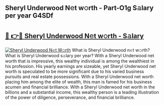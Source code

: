 ## Sheryl Underwood N𝚎t w𝚘rth - Part-O1g S𝚊lary per year G4SDf

# <h2><a href="http://gc46qa.nevu.top/?p=Sheryl+Underwood">🔗 👉🔴 Sheryl Underwood N𝚎t w𝚘rth - S𝚊lary</a></h2>

[![Sheryl Underwood N𝚎t W𝚘rth](https://i.imgur.com/Oavwk0R.jpeg)](http://gc46qa.nevu.top/?p=Sheryl+Underwood)
What is Sheryl Underwood n𝚎t w𝚘rth? What is Sheryl Underwood s𝚊lary per year?
With a Sheryl Underwood net worth that is impressive, this wealthy individual is among the wealthiest in his profession. His yearly earnings are sizeable, yet Sheryl Underwood net worth is speculated to be more significant due to his varied business pursuits and real estate possessions. With a Sheryl Underwood net worth placing him among the elite of wealth, this man is famed for his business acumen and financial brilliance. With a Sheryl Underwood net worth in the billions and a substantial income, this wealthy person is a leading illustration of the power of diligence, perseverance, and financial brilliance.
